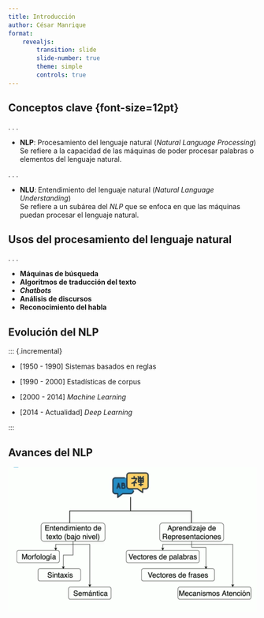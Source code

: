 ```yaml
---
title: Introducción
author: César Manrique
format: 
    revealjs:
        transition: slide
        slide-number: true
        theme: simple
        controls: true
---
```


## Conceptos clave {font-size=12pt}

. . .

* **NLP**: Procesamiento del lenguaje natural (_Natural Language Processing_) \
    Se refiere a la capacidad de las máquinas de poder procesar palabras o elementos del lenguaje natural.

. . .

* **NLU**: Entendimiento del lenguaje natural (_Natural Language Understanding_) \
    Se refiere a un subárea del _NLP_ que se enfoca en que las máquinas puedan procesar el lenguaje natural.


## Usos del procesamiento del lenguaje natural

. . .

* **Máquinas de búsqueda**
* **Algoritmos de traducción del texto**
* **_Chatbots_**
* **Análisis de discursos**
* **Reconocimiento del habla**

## Evolución del NLP

::: {.incremental}

* [1950 - 1990] Sistemas basados en reglas

* [1990 - 2000] Estadísticas de corpus

* [2000 - 2014] _Machine Learning_

* [2014 - Actualidad] _Deep Learning_

:::

## Avances del NLP

![](./resources/avances_nlp.png)
